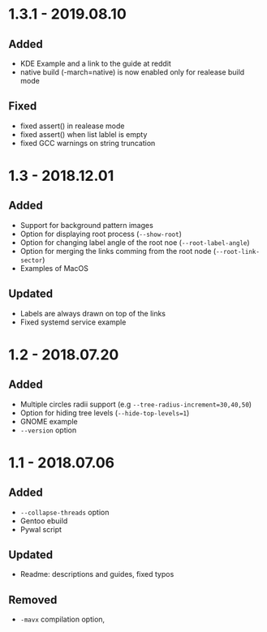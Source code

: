 # 1.3.1 - 2019.08.10

## Added

* KDE Example and a link to the guide at reddit
* native build (-march=native) is now enabled only for realease build mode

## Fixed

* fixed assert() in realease mode
* fixed assert() when list lablel is empty
* fixed GCC warnings on string truncation

# 1.3 - 2018.12.01

## Added

* Support for background pattern images
* Option for displaying root process (`--show-root`)
* Option for changing label angle of the root noe (`--root-label-angle`)
* Option for merging the links comming from the root node (`--root-link-sector`)
* Examples of MacOS

## Updated

* Labels are always drawn on top of the links
* Fixed systemd service example

# 1.2 - 2018.07.20

## Added

* Multiple circles radii support (e.g `--tree-radius-increment=30,40,50`)
* Option for hiding tree levels (`--hide-top-levels=1`)
* GNOME example
* `--version` option

# 1.1 - 2018.07.06

## Added

* `--collapse-threads` option
* Gentoo ebuild
* Pywal script

## Updated

* Readme: descriptions and guides, fixed typos

## Removed

* `-mavx` compilation option,
